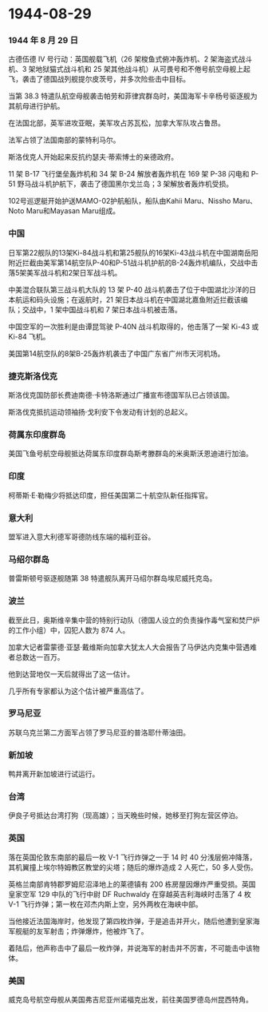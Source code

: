 # 1944-08-29

### 1944 年 8 月 29 日

古德伍德 IV 号行动：英国舰载飞机（26 架梭鱼式俯冲轰炸机、2
架海盗式战斗机、3 架地狱猫式战斗机和 25
架其他战斗机）从可畏号和不倦号航空母舰上起飞，袭击了德国战列舰提尔皮茨号，并多次险些击中目标。

当第 38.3
特遣队航空母舰袭击帕劳和菲律宾群岛时，美国海军卡辛杨号驱逐舰为其航母进行护航。

在法国北部，英军进攻亚眠，美军攻占苏瓦松，加拿大军队攻占鲁昂。

法军占领了法国南部的蒙特利马尔。

斯洛伐克人开始起来反抗约瑟夫·蒂索博士的亲德政府。

11 架 B-17 飞行堡垒轰炸机和 34 架 B-24 解放者轰炸机在 169 架 P-38 闪电和
P-51 野马战斗机护航下，袭击了德国黑尔戈兰岛；3 架解放者轰炸机受损。

102号巡逻艇开始护送MAMO-02护航船队，船队由Kahii Maru、Nissho Maru、Noto
Maru和Mayasan Maru组成。

### 中国

日军第22舰队的13架Ki-84战斗机和第25舰队的16架Ki-43战斗机在中国湖南岳阳附近拦截由美军第14航空队P-40和P-51战斗机护航的B-24轰炸机编队，交战中击落5架美军战斗机和2架日军战斗机。

中美混合联队第三战斗机大队的 13 架 P-40
战斗机袭击了位于中国湖北沙洋的日本航运和码头设施；在返航时，21
架日本战斗机在中国湖北嘉鱼附近拦截该编队；交战中，1 架中国战斗机和 7
架日本战斗机被击落。

中国空军的一次胜利是由谭昆驾驶 P-40N 战斗机取得的，他击落了一架 Ki-43 或
Ki-84 飞机。

美国第14航空队的8架B-25轰炸机袭击了中国广东省广州市天河机场。

### 捷克斯洛伐克

斯洛伐克国防部长费迪南德·卡特洛斯通过广播宣布德国军队已占领该国。

斯洛伐克抵抗运动领袖扬·戈利安下令发动有计划的总起义。

### 荷属东印度群岛

美国飞鱼号航空母舰抵达荷属东印度群岛斯考滕群岛的米奥斯沃恩迪进行加油。

### 印度

柯蒂斯·E·勒梅少将抵达印度，担任美国第二十航空队新任指挥官。

### 意大利

盟军进入意大利德军哥德防线东端的福利亚谷。

### 马绍尔群岛

普雷斯顿号驱逐舰随第 38 特遣舰队离开马绍尔群岛埃尼威托克岛。

### 波兰

截至此日，奥斯维辛集中营的特别行动队（德国人设立的负责操作毒气室和焚尸炉的工作小组）中，囚犯人数为
874 人。

加拿大记者雷蒙德·亚瑟·戴维斯向加拿大犹太人大会报告了马伊达内克集中营遇难者总数达一百万。

他到达营地仅一天后就得出了这一估计。

几乎所有专家都认为这个估计被严重高估了。

### 罗马尼亚

苏联乌克兰第二方面军占领了罗马尼亚的普洛耶什蒂油田。

### 新加坡

鸭井离开新加坡进行试运行。

### 台湾

伊良子号抵达台湾打狗（现高雄）；当天晚些时候，她移至打狗左营区停泊。

### 英国

落在英国伦敦东南部的最后一枚 V-1 飞行炸弹之一于 14 时 40
分浅层俯冲降落，其机翼撞上埃尔特姆教区教堂的尖塔；随后的爆炸造成 2
人死亡，50 多人受伤。

英格兰南部肯特郡罗姆尼沼泽地上的莱德镇有 200
栋房屋因爆炸严重受损。英国皇家空军 129 中队的飞行中尉 DF Ruchwaldy
在穿越英吉利海峡时击落了 4 枚 V-1
飞行炸弹；第一枚在邓杰内斯上空，另外两枚在海峡中部。

当他接近法国海岸时，他发现了第四枚炸弹，于是追击并开火，随后他遭到皇家海军舰艇的友军射击；炸弹爆炸，他被炸飞了。

着陆后，他声称击中了最后一枚炸弹，并说海军的射击并不厉害，不可能击中该物体。

### 美国

威克岛号航空母舰从美国弗吉尼亚州诺福克出发，前往美国罗德岛州昆西特角。